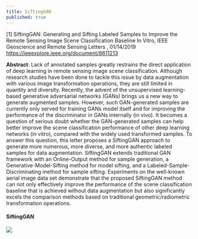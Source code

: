 ```yaml
---
title: SiftingGAN
published: true
---
```


[1] SiftingGAN: Generating and Sifting Labeled Samples to Improve the Remote Sensing Image Scene Classification Baseline In Vitro, IEEE Geoscience and Remote Sensing Letters , 01/14/2019
<https://ieeexplore.ieee.org/document/8611213>

**Abstract**:
Lack of annotated samples greatly restrains the direct application of deep learning in remote sensing image scene classification. Although research studies have been done to tackle this issue by data augmentation with various image transformation operations, they are still limited in quantity and diversity. Recently, the advent of the unsupervised learning-based generative adversarial networks (GANs) brings us a new way to generate augmented samples. However, such GAN-generated samples are currently only served for training GANs model itself and for improving the performance of the discriminator in GANs internally (in vivo). It becomes a question of serious doubt whether the GAN-generated samples can help better improve the scene classification performance of other deep learning networks (in vitro), compared with the widely used transformed samples. To answer this question, this letter proposes a SiftingGAN approach to generate more numerous, more diverse, and more authentic labeled samples for data augmentation. SiftingGAN extends traditional GAN framework with an Online-Output method for sample generation, a Generative-Model-Sifting method for model sifting, and a Labeled-Sample-Discriminating method for sample sifting. Experiments on the well-known aerial image data set demonstrate that the proposed SiftingGAN method can not only effectively improve the performance of the scene classification baseline that is achieved without data augmentation but also significantly excels the comparison methods based on traditional geometric/radiometric transformation operations.

#### SiftingGAN
![](https://ieeexplore.ieee.org/mediastore_new/IEEE/content/media/8859/8744379/8611213/ma1-2890413-hires.gif)

